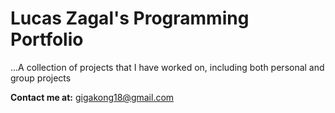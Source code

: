 # Lucas Zagal's Programming Portfolio
...A collection of projects that I have worked on, including both personal and group projects

**Contact me at:** gigakong18@gmail.com
